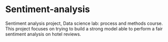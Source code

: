 # Sentiment-analysis
Sentiment analysis project, Data science lab: process and methods course.<br>
This project focuses on trying to build a strong model able to perform a fair sentiment analysis on hotel reviews.
